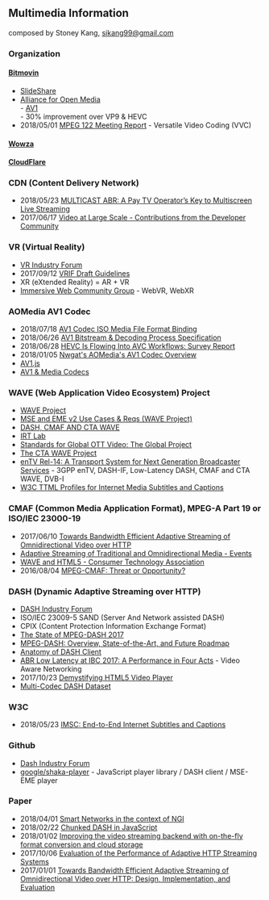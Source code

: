 ## Multimedia Information
composed by Stoney Kang, sikang99@gmail.com

### Organization
#### [Bitmovin](https://bitmovin.com/)
- [SlideShare](https://www.slideshare.net/bitmovin)
- [Alliance for Open Media](https://aomedia.org/)   
		- [AV1](https://bitmovin.com/av1/)  
		- 30% improvement over VP9 & HEVC
- 2018/05/01 [MPEG 122 Meeting Report](https://bitmovin.com/mpeg-122-meeting-report/)
		- Versatile Video Coding (VVC)


#### [Wowza](https://www.wowza.com)

#### [CloudFlare](https://www.cloudflare.com/)

### CDN (Content Delivery Network)
- 2018/05/23 [MULTICAST ABR: A Pay TV Operator’s Key to Multiscreen Live Streaming](https://ww2.frost.com/frost-perspectives/multicast-abr-pay-tv-operators-key-multiscreen-live-streaming/)
- 2017/06/17 [Video at Large Scale - Contributions from the Developer Community](https://cloudinary.com/blog/video_at_large_scale_contributions_from_the_developer_community)



### VR (Virtual Reality)
- [VR Industry Forum](https://www.vr-if.org)
- 2017/09/12 [VRIF Draft Guidelines](https://www.vr-if.org/wp-content/uploads/VRIF_Draft_Guidelines-v0.0draft10-2017-09-12.pdf)
- XR (eXtended Reality) = AR + VR
- [Immersive Web Community Group](https://github.com/immersive-web)
		- WebVR, WebXR


### AOMedia AV1 Codec
- 2018/07/18 [AV1 Codec ISO Media File Format Binding](https://aomediacodec.github.io/av1-isobmff/)
- 2018/06/26 [AV1 Bitstream & Decoding Process Specification](https://aomediacodec.github.io/av1-spec/)
- 2018/06/28 [HEVC Is Flowing Into AVC Workflows: Survey Report](http://www.streamingmedia.com/Articles/Editorial/Featured-Articles/HEVC-Is-Flowing-Into-AVC-Workflows-Survey-Report-125993.aspx)
- 2018/01/05 [Nwgat's AOMedia's AV1 Codec Overview](https://nwgat.ninja/test-driving-aomedias-av1-codec/)
- [AV1.js](http://libwebpjs.hohenlimburg.org/av1/)
- [AV1 & Media Codecs](https://research.mozilla.org/av1-media-codecs/)


### WAVE (Web Application Video Ecosystem) Project 
- [WAVE Project](https://cta.tech/Research-Standards/Standards-Documents/WAVE-Project/WAVE-Project.aspx)
- [MSE and EME v2 Use Cases & Reqs (WAVE Project)](https://www.w3.org/wiki/images/8/8c/Mse-eme-v2-use-cases-reqs-wave.pdf)
- [DASH, CMAF AND CTA WAVE](https://dashif.org/wp-content/uploads/2017/11/Stockhammer-DASH-CMAF-WAVE.pdf)
- [IRT Lab](https://lab.irt.de/)
- [Standards for Global OTT Video: The Global Project](https://docplayer.net/64997448-Standards-for-global-ott-video-the-wave-project.html)
- [The CTA WAVE Project](https://www.hbbtv.org/wp-content/uploads/2017/01/Jon-Piesing-CTA-WAVE-King-of-the-Mountain-HbbTV-Symposium-2016.pdf)
- [enTV Rel-14: A Transport System for Next Generation Broadcaster Services](https://www.mcg.upv.es/wp-content/uploads/2018/06/IEEE_BMSB_2018_Keynote_Day1_ThomasStockhammer_Public.pdf)
		- 3GPP enTV, DASH-IF, Low-Latency DASH, CMAF and CTA WAVE, DVB-I
- [W3C TTML Profiles for Internet Media Subtitles and Captions](http://subtitling.irt.de/subtech/assets/presentation/imsc-e2e-20180523-v4.pdf)


### CMAF (Common Media Application Format), MPEG-A Part 19 or ISO/IEC 23000-19
- 2017/06/10 [Towards Bandwidth Efficient Adaptive Streaming of Omnidirectional Video over HTTP](https://www.slideshare.net/christian.timmerer/towards-bandwidth-efficient-adaptive-streaming-of-omnidirectional-video-over-http)
- [Adaptive Streaming of Traditional and Omnidirectional Media - Events](http://conferences.sigcomm.org/sigcomm/2017/files/tutorial-adaptive-streaming.pdf)
- [WAVE and HTML5 - Consumer Technology Association](https://standards.cta.tech/apps/group_public/download.php/18083/HTML5%20-%20TF-%20Sessios%202.pptx)
- 2016/08/04 [MPEG-CMAF: Threat or Opportunity?](https://bitmovin.com/what-is-cmaf-threat-opportunity/)


### DASH (Dynamic Adaptive Streaming over HTTP)
- [DASH Industry Forum](https://dash-industry-forum.github.io/)
- ISO/IEC 23009-5 SAND (Server And Network assisted DASH)
- CPIX (Content Protection Information Exchange Format)
- [The State of MPEG-DASH 2017](http://www.streamingmediaglobal.com/Articles/ReadArticle.aspx?ArticleID=116505&PageNum=2) 
- [MPEG-DASH: Overview, State-of-the-Art, and Future Roadmap](https://www.slideshare.net/christian.timmerer/mpegdash-overview-stateoftheart-and-future-roadmap)
- [Anatomy of DASH Client](http://employees.org/~acbegen/files/slides/slides_DASH_Workshop17.pdf)
- [ABR Low Latency at IBC 2017: A Performance in Four Acts](https://www.cisco.com/c/m/en_us/network-intelligence/service-provider/digital-transformation/reducing-abr-latency.html)
		- Video Aware Networking
- 2017/10/23 [Demystifying HTML5 Video Player](https://medium.com/@eyevinntechnology/demystifying-html5-video-player-e480846328f0)
- [Multi-Codec DASH Dataset](https://arxiv.org/pdf/1803.06874.pdf)



### W3C
- 2018/05/23 [IMSC: End-to-End Internet Subtitles and Captions](http://subtitling.irt.de/subtech/assets/presentation/imsc-e2e-20180523-v4.pdf)


### Github
- [Dash Industry Forum](https://github.com/Dash-Industry-Forum)
- [google/shaka-player](https://github.com/google/shaka-player) - JavaScript player library / DASH client / MSE-EME player

### Paper
- 2018/04/01 [Smart Networks in the context of NGI](https://www.networld2020.eu/wp-content/uploads/2018/04/networld2020-5gia-sria-2018_draft-version-1.0-1.pdf)
- 2018/02/22 [Chunked DASH in JavaScript](https://kth.diva-portal.org/smash/get/diva2:1185014/FULLTEXT01.pdf)
- 2018/01/02 [Improving the video streaming backend with on-the-fly format conversion and cloud storage](https://repository.tudelft.nl/islandora/object/uuid:e06cde4c-1514-4a8d-90be-7e10eee5aac1/datastream/OBJ/download)
- 2017/10/06 [Evaluation of the Performance of Adaptive HTTP Streaming Systems](https://arxiv.org/pdf/1710.02459.pdf)
- 2017/01/01 [Towards Bandwidth Efficient Adaptive Streaming of Omnidirectional Video over HTTP: Design, Implementation, and Evaluation](https://dl.acm.org/citation.cfm?id=3084016)

